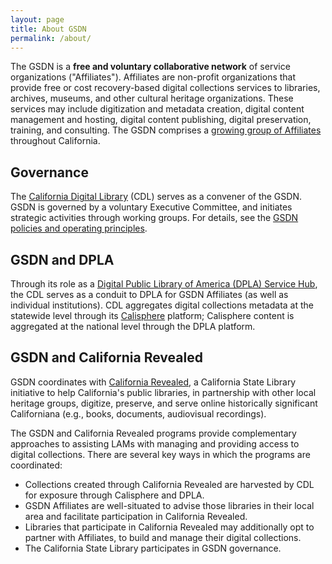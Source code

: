 ```yaml
---
layout: page
title: About GSDN
permalink: /about/
---
```



The GSDN is a **free and voluntary collaborative network** of service organizations ("Affiliates"). Affiliates are non-profit organizations that provide free or cost recovery-based digital collections services to libraries, archives, museums, and other cultural heritage organizations. These services may include digitization and metadata creation, digital content management and hosting, digital content publishing, digital preservation, training, and consulting. The GSDN comprises a [growing group of Affiliates](../all) throughout California.


## Governance

The [California Digital Library](www.cdlib.org) (CDL) serves as a convener of the GSDN. GSDN is governed by a voluntary Executive Committee, and initiates strategic activities through working groups. For details, see the [GSDN policies and operating principles](https://docs.google.com/document/d/1MmLI7bESkYuM40o8PEBogzmTpwS9M5qLIYdsPXGVlqY/edit#).


## GSDN and DPLA

Through its role as a [Digital Public Library of America (DPLA) Service Hub](https://pro.dp.la/hubs/dpla-member-hubs), the CDL serves as a conduit to DPLA for GSDN Affiliates (as well as individual institutions). CDL aggregates digital collections metadata at the statewide level through its [Calisphere](https://calisphere.org/) platform; Calisphere content is aggregated at the national level through the DPLA platform.


## GSDN and California Revealed

GSDN coordinates with [California Revealed](https://calpreservation.org/california-revealed/), a California State Library initiative to help California's public libraries, in partnership with other local heritage groups, digitize, preserve, and serve online historically significant Californiana (e.g., books, documents, audiovisual recordings). 

 

The GSDN and California Revealed programs provide complementary approaches to assisting LAMs with managing and providing access to digital collections. There are several key ways in which the programs are coordinated:



*   Collections created through California Revealed are harvested by CDL for exposure through Calisphere and DPLA.
*   GSDN Affiliates are well-situated to advise those libraries in their local area and facilitate participation in California Revealed.
*   Libraries that participate in California Revealed may additionally opt to partner with Affiliates, to build and manage their digital collections.
*   The California State Library participates in GSDN governance. 
